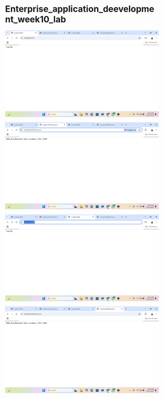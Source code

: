 # Enterprise_application_deevelopment_week10_lab

![screenshot](https://github.com/Mihir-web/Enterprise_application_deevelopment_week10_lab/blob/main/Screenshot%202025-03-23%20141619.png)

![screenshot](https://github.com/Mihir-web/Enterprise_application_deevelopment_week10_lab/blob/main/Screenshot%202025-03-23%20141639.png)

![screenshot](https://github.com/Mihir-web/Enterprise_application_deevelopment_week10_lab/blob/main/Screenshot%202025-03-23%20141648.png)

![screenshot](https://github.com/Mihir-web/Enterprise_application_deevelopment_week10_lab/blob/main/Screenshot%202025-03-23%20141657.png)
